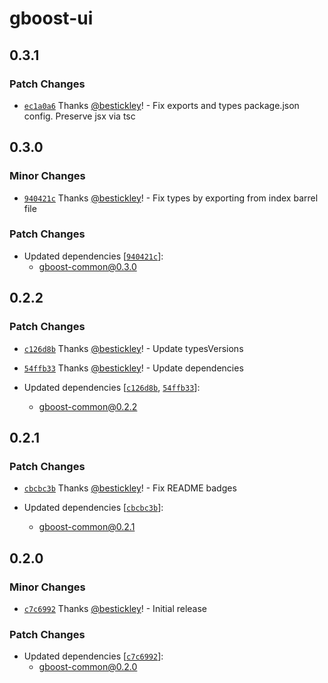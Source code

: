 # gboost-ui

## 0.3.1

### Patch Changes

- [`ec1a0a6`](https://github.com/awslabs/green-boost/commit/ec1a0a61b19e58444d785de7cfd6747a8abf0611) Thanks [@bestickley](https://github.com/bestickley)! - Fix exports and types package.json config. Preserve jsx via tsc

## 0.3.0

### Minor Changes

- [`940421c`](https://github.com/awslabs/green-boost/commit/940421c19ea4b71c1ee0a3fbbb667a2d9e437ad2) Thanks [@bestickley](https://github.com/bestickley)! - Fix types by exporting from index barrel file

### Patch Changes

- Updated dependencies [[`940421c`](https://github.com/awslabs/green-boost/commit/940421c19ea4b71c1ee0a3fbbb667a2d9e437ad2)]:
  - gboost-common@0.3.0

## 0.2.2

### Patch Changes

- [`c126d8b`](https://github.com/awslabs/green-boost/commit/c126d8bd184420f4e5861bd4b3d314a2c865bf5f) Thanks [@bestickley](https://github.com/bestickley)! - Update typesVersions

* [`54ffb33`](https://github.com/awslabs/green-boost/commit/54ffb33bb50f408cc34a2a59e01f042e348a260a) Thanks [@bestickley](https://github.com/bestickley)! - Update dependencies

* Updated dependencies [[`c126d8b`](https://github.com/awslabs/green-boost/commit/c126d8bd184420f4e5861bd4b3d314a2c865bf5f), [`54ffb33`](https://github.com/awslabs/green-boost/commit/54ffb33bb50f408cc34a2a59e01f042e348a260a)]:
  - gboost-common@0.2.2

## 0.2.1

### Patch Changes

- [`cbcbc3b`](https://github.com/awslabs/green-boost/commit/cbcbc3b89b7e25473e8f5e487da5b38fc1ba9e33) Thanks [@bestickley](https://github.com/bestickley)! - Fix README badges

- Updated dependencies [[`cbcbc3b`](https://github.com/awslabs/green-boost/commit/cbcbc3b89b7e25473e8f5e487da5b38fc1ba9e33)]:
  - gboost-common@0.2.1

## 0.2.0

### Minor Changes

- [`c7c6992`](https://github.com/awslabs/green-boost/commit/c7c6992f31611d46db7e4115d34ee1219b6401ea) Thanks [@bestickley](https://github.com/bestickley)! - Initial release

### Patch Changes

- Updated dependencies [[`c7c6992`](https://github.com/awslabs/green-boost/commit/c7c6992f31611d46db7e4115d34ee1219b6401ea)]:
  - gboost-common@0.2.0
